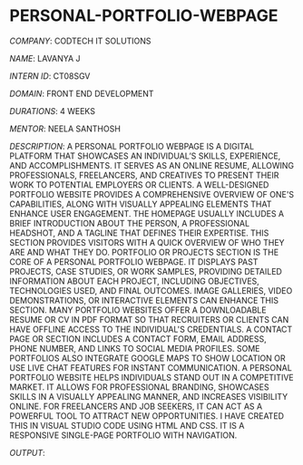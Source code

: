 # PERSONAL-PORTFOLIO-WEBPAGE

*COMPANY*: CODTECH IT SOLUTIONS

*NAME*: LAVANYA J

*INTERN ID*: CT08SGV

*DOMAIN*: FRONT END DEVELOPMENT

*DURATIONS*: 4 WEEKS

*MENTOR*: NEELA SANTHOSH

*DESCRIPTION*: A PERSONAL PORTFOLIO WEBPAGE IS A DIGITAL PLATFORM THAT SHOWCASES AN INDIVIDUAL’S SKILLS, EXPERIENCE, AND ACCOMPLISHMENTS. IT SERVES AS AN ONLINE RESUME, ALLOWING PROFESSIONALS, FREELANCERS, AND CREATIVES TO PRESENT THEIR WORK TO POTENTIAL EMPLOYERS OR CLIENTS. A WELL-DESIGNED PORTFOLIO WEBSITE PROVIDES A COMPREHENSIVE OVERVIEW OF ONE'S CAPABILITIES, ALONG WITH VISUALLY APPEALING ELEMENTS THAT ENHANCE USER ENGAGEMENT. THE HOMEPAGE USUALLY INCLUDES A BRIEF INTRODUCTION ABOUT THE PERSON, A PROFESSIONAL HEADSHOT, AND A TAGLINE THAT DEFINES THEIR EXPERTISE. THIS SECTION PROVIDES VISITORS WITH A QUICK OVERVIEW OF WHO THEY ARE AND WHAT THEY DO. PORTFOLIO OR PROJECTS SECTION IS THE CORE OF A PERSONAL PORTFOLIO WEBPAGE. IT DISPLAYS PAST PROJECTS, CASE STUDIES, OR WORK SAMPLES, PROVIDING DETAILED INFORMATION ABOUT EACH PROJECT, INCLUDING OBJECTIVES, TECHNOLOGIES USED, AND FINAL OUTCOMES. IMAGE GALLERIES, VIDEO DEMONSTRATIONS, OR INTERACTIVE ELEMENTS CAN ENHANCE THIS SECTION. MANY PORTFOLIO WEBSITES OFFER A DOWNLOADABLE RESUME OR CV IN PDF FORMAT SO THAT RECRUITERS OR CLIENTS CAN HAVE OFFLINE ACCESS TO THE INDIVIDUAL'S CREDENTIALS. A CONTACT PAGE OR SECTION INCLUDES A CONTACT FORM, EMAIL ADDRESS, PHONE NUMBER, AND LINKS TO SOCIAL MEDIA PROFILES. SOME PORTFOLIOS ALSO INTEGRATE GOOGLE MAPS TO SHOW LOCATION OR USE LIVE CHAT FEATURES FOR INSTANT COMMUNICATION. A PERSONAL PORTFOLIO WEBSITE HELPS INDIVIDUALS STAND OUT IN A COMPETITIVE MARKET. IT ALLOWS FOR PROFESSIONAL BRANDING, SHOWCASES SKILLS IN A VISUALLY APPEALING MANNER, AND INCREASES VISIBILITY ONLINE. FOR FREELANCERS AND JOB SEEKERS, IT CAN ACT AS A POWERFUL TOOL TO ATTRACT NEW OPPORTUNITIES. I HAVE CREATED THIS IN VISUAL STUDIO CODE USING HTML AND CSS. IT IS A RESPONSIVE SINGLE-PAGE PORTFOLIO WITH NAVIGATION.

*OUTPUT*: 
